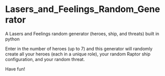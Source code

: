 # Lasers_and_Feelings_Random_Generator
A Lasers and Feelings random generator (heroes, ship, and threats) built in python

Enter in the number of heroes (up to 7) and this generator will randomly create all your heroes (each in a unique role), your random Raptor ship configuration, and your random threat.

Have fun!
